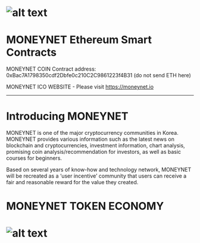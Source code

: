 # ![alt text](https://token.moneynet.io/img/logo_mnc_b.png) 
# MONEYNET Ethereum Smart Contracts

MONEYNET COIN Contract address: 0xBac7A1798350cdf2Dbfe0c210C2C9861223f4B31 (do not send ETH here)

MONEYNET ICO WEBSITE - Please visit https://moneynet.io

-----------------
# Introducing MONEYNET
MONEYNET is one of the major cryptocurrency communities in Korea. <br>
MONEYNET provides various information such as the latest news on blockchain and cryptocurrencies, investment information, chart analysis, promising coin analysis/recommendation for investors, as well as basic courses for beginners.

Based on several years of know-how and technology network, MONEYNET will be recreated as a ‘user incentive’ community that users can receive a fair and reasonable reward for the value they created.


# MONEYNET TOKEN ECONOMY
# ![alt text](https://moneynet.io/wp-content/uploads/2018/08/moneynet_token_economy_v4_en.png) 
